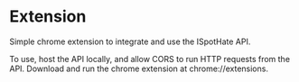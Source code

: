 # Extension

Simple chrome extension to integrate and use the ISpotHate API. 

To use, host the API locally, and allow CORS to run HTTP requests from the API. Download and run the chrome extension at chrome://extensions. 
